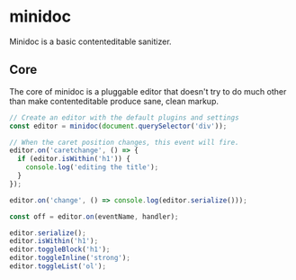 # minidoc

Minidoc is a basic contenteditable sanitizer.

## Core

The core of minidoc is a pluggable editor that doesn't try to do much other than make contenteditable produce sane, clean markup.

```js
// Create an editor with the default plugins and settings
const editor = minidoc(document.querySelector('div'));

// When the caret position changes, this event will fire.
editor.on('caretchange', () => {
  if (editor.isWithin('h1')) {
    console.log('editing the title');
  }
});

editor.on('change', () => console.log(editor.serialize()));

const off = editor.on(eventName, handler);

editor.serialize();
editor.isWithin('h1');
editor.toggleBlock('h1');
editor.toggleInline('strong');
editor.toggleList('ol');
```
